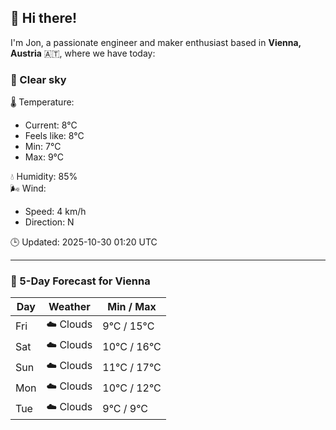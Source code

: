 ## 👋 Hi there!

I'm Jon, a passionate engineer and maker enthusiast based in **Vienna, Austria** 🇦🇹, where we have today:

### 🌙 Clear sky 

🌡️ Temperature: 
* Current: 8°C
* Feels like: 8°C
* Min: 7°C 
* Max: 9°C  

💧 Humidity: 85%  
🌬️ Wind: 
* Speed: 4 km/h 
* Direction: N  

🕒 Updated: 2025-10-30 01:20 UTC

---

### 📅 5-Day Forecast for Vienna

| Day | Weather | Min / Max |
|-----|---------|------------|
| Fri | ☁️ Clouds | 9°C / 15°C |
| Sat | ☁️ Clouds | 10°C / 16°C |
| Sun | ☁️ Clouds | 11°C / 17°C |
| Mon | ☁️ Clouds | 10°C / 12°C |
| Tue | ☁️ Clouds | 9°C / 9°C |
